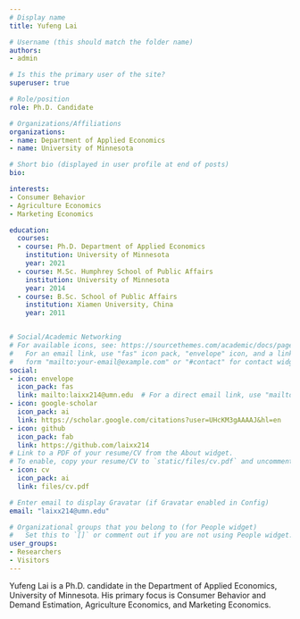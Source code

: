 ```yaml
---
# Display name
title: Yufeng Lai

# Username (this should match the folder name)
authors:
- admin

# Is this the primary user of the site?
superuser: true

# Role/position
role: Ph.D. Candidate

# Organizations/Affiliations
organizations:
- name: Department of Applied Economics
- name: University of Minnesota

# Short bio (displayed in user profile at end of posts)
bio:

interests:
- Consumer Behavior
- Agriculture Economics
- Marketing Economics

education:
  courses:
  - course: Ph.D. Department of Applied Economics
    institution: University of Minnesota
    year: 2021
  - course: M.Sc. Humphrey School of Public Affairs
    institution: University of Minnesota
    year: 2014
  - course: B.Sc. School of Public Affairs
    institution: Xiamen University, China
    year: 2011


# Social/Academic Networking
# For available icons, see: https://sourcethemes.com/academic/docs/page-builder/#icons
#   For an email link, use "fas" icon pack, "envelope" icon, and a link in the
#   form "mailto:your-email@example.com" or "#contact" for contact widget.
social:
- icon: envelope
  icon_pack: fas
  link: mailto:laixx214@umn.edu  # For a direct email link, use "mailto:test@example.org".
- icon: google-scholar
  icon_pack: ai
  link: https://scholar.google.com/citations?user=UHcKM3gAAAAJ&hl=en
- icon: github
  icon_pack: fab
  link: https://github.com/laixx214
# Link to a PDF of your resume/CV from the About widget.
# To enable, copy your resume/CV to `static/files/cv.pdf` and uncomment the lines below.
- icon: cv
  icon_pack: ai
  link: files/cv.pdf

# Enter email to display Gravatar (if Gravatar enabled in Config)
email: "laixx214@umn.edu"

# Organizational groups that you belong to (for People widget)
#   Set this to `[]` or comment out if you are not using People widget.
user_groups:
- Researchers
- Visitors
---
```

Yufeng Lai is a Ph.D. candidate in the Department of Applied Economics, University of Minnesota. His primary focus is Consumer Behavior and Demand Estimation, Agriculture Economics, and Marketing Economics.
